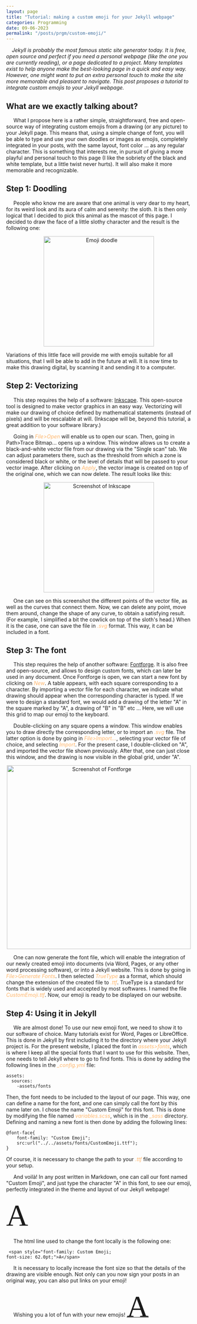 ```yaml
---
layout: page
title: "Tutorial: making a custom emoji for your Jekyll webpage"
categories: Programming
date: 09-06-2023
permalink: "/posts/prgm/custom-emoji/"
---
```


&nbsp;&nbsp;&nbsp;&nbsp;*Jekyll is probably the most famous static site generator today. It is free, open source and perfect if you need a personal webpage (like the one you are currently reading), or a page dedicated to a project. Many templates exist to help anyone make the best-looking page in a quick and easy way. However, one might want to put an extra personal touch to make the site more memorable and pleasant to navigate. This post proposes a tutorial to integrate custom emojis to your Jekyll webpage.*

## What are we exactly talking about?

&nbsp;&nbsp;&nbsp;&nbsp; What I propose here is a rather simple, straightforward, free and open-source way of integrating custom emojis from a drawing (or any picture) to your Jekyll page. This means that, using a simple change of font, you will be able to type and use your own doodles or images as emojis, completely integrated in your posts, with the same layout, font color ... as any regular character. This is something that interests me, in pursuit of giving a more playful and personal touch to this page (I like the sobriety of the black and white template, but a little twist never hurts). It will also make it more memorable and recognizable.

## Step 1: Doodling

&nbsp;&nbsp;&nbsp;&nbsp; People who know me are aware that one animal is very dear to my heart, for its weird look and its aura of calm and serenity: the sloth. It is then only logical that I decided to pick this animal as the mascot of this page. I decided to draw the face of a little slothy character and the result is the following one:

<p style="text-align:center;"><img src="/blog/assets/img/emo_1.jpg" alt="Emoji doodle" style="width:300px; height: auto;" class="center"/></p>

Variations of this little face will provide me with emojis suitable for all situations, that I will be able to add in the future at will. It is now time to make this drawing digital, by scanning it and sending it to a computer.

## Step 2: Vectorizing

&nbsp;&nbsp;&nbsp;&nbsp; This step requires the help of a software: [Inkscape](https://inkscape.org/). This open-source tool is designed to make vector graphics in an easy way. Vectorizing will make our drawing of choice defined by mathematical statements (instead of pixels) and will be rescalable at will. (Inkscape will be, beyond this tutorial, a great addition to your software library.)

&nbsp;&nbsp;&nbsp;&nbsp; Going in <span style="color: #ffb66c">*File>Open*</span> will enable us to open our scan. Then, going in Path>Trace Bitmap... opens up a window. This window allows us to create a black-and-white vector file from our drawing via the "Single scan" tab. We can adjust parameters there, such as the threshold from which a zone is considered black or white, or the level of details that will be passed to your vector image. After clicking on <span style="color: #ffb66c">*Apply*</span>, the vector image is created on top of the original one, which we can now delete. The result looks like this:

<p style="text-align:center;"><img src="/blog/assets/img/inkscape_screen.png" alt="Screenshot of Inkscape" style="width:300px; height: auto;" class="center"/></p>

&nbsp;&nbsp;&nbsp;&nbsp; One can see on this screenshot the different points of the vector file, as well as the curves that connect them. Now, we can delete any point, move them around, change the shape of any curve, to obtain a satisfying result. (For example, I simplified a bit the cowlick on top of the sloth's head.) When it is the case, one can save the file in <span style="color: #ffb66c">*.svg*</span> format. This way, it can be included in a font.

## Step 3: The font

&nbsp;&nbsp;&nbsp;&nbsp; This step requires the help of another software: [Fontforge](https://fontforge.org/en-US/). It is also free and open-source, and allows to design custom fonts, which can later be used in any document. Once Fontforge is open, we can start a new font by clicking on <span style="color: #ffb66c">*New*</span>. A table appears, with each square corresponding to a character. By importing a vector file for each character, we indicate what drawing should appear when the corresponding character is typed. If we were to design a standard font, we would add a drawing of the letter "A" in the square marked by "A", a drawing of "B" in "B" etc ... Here, we will use this grid to map our emoji to the keyboard.

&nbsp;&nbsp;&nbsp;&nbsp; Double-clicking on any square opens a window. This window enables you to draw directly the corresponding letter, or to import an <span style="color: #ffb66c">*.svg*</span> file. The latter option is done by going in <span style="color: #ffb66c">*File>Import...*</span>, selecting your vector file of choice, and selecting <span style="color: #ffb66c">*Import*</span>. For the present case, I double-clicked on "A", and imported the vector file shown previously. After that, one can just close this window, and the drawing is now visible in the global grid, under "A".

<p style="text-align:center;"><img src="/blog/assets/img/screenshot_fontforge.png" alt="Screenshot of Fontforge" style="width:500px; height: auto;" class="center"/></p>

&nbsp;&nbsp;&nbsp;&nbsp; One can now generate the font file, which will enable the integration of our newly created emoji into documents (via Word, Pages, or any other word processing software), or into a Jekyll website. This is done by going in <span style="color: #ffb66c">*File>Generate Fonts*</span>. I then selected <span style="color: #ffb66c">*TrueType*</span> as a format, which should change the extension of the created file to <span style="color: #ffb66c">*.ttf*</span>. TrueType is a standard for fonts that is widely used and accepted by most softwares. I named the file <span style="color: #ffb66c">*CustomEmoji.ttf*</span>. Now, our emoji is ready to be displayed on our website.

## Step 4: Using it in Jekyll

&nbsp;&nbsp;&nbsp;&nbsp; We are almost done! To use our new emoji font, we need to show it to our software of choice. Many tutorials exist for Word, Pages or LibreOffice. This is done in Jekyll by first including it to the directory where your Jekyll project is. For the present website, I placed the font in <span style="color: #ffb66c">*assets>fonts*</span>, which is where I keep all the special fonts that I want to use for this website. Then, one needs to tell Jekyll where to go to find fonts. This is done by adding the following lines in the <span style="color: #ffb66c">*_config.yml*</span> file:
<pre>
<code>assets:
  sources:
    -assets/fonts</code>
</pre>
Then, the font needs to be included to the layout of our page. This way, one can define a name for the font, and one can simply call the font by this name later on. I chose the name "Custom Emoji" for this font. This is done by modifying the file named <span style="color: #ffb66c">*variables.scss*</span>, which is in the <span style="color: #ffb66c">*_sass*</span> directory. Defining and naming a new font is then done by adding the following lines:
<pre>
<code>@font-face{
	font-family: "Custom Emoji";
	src:url("../../assets/fonts/CustomEmoji.ttf");
}</code>
</pre>
Of course, it is necessary to change the path to your <span style="color: #ffb66c">*.ttf*</span> file according to your setup.

&nbsp;&nbsp;&nbsp;&nbsp; And voilà! In any post written in Markdown, one can call our font named "Custom Emoji", and just type the character "A" in this font, to see our emoji, perfectly integrated in the theme and layout of our Jekyll webpage!

<span style="font-family: Custom Emoji;font-size: 62.0pt;">A</span>

&nbsp;&nbsp;&nbsp;&nbsp; The html line used to change the font locally is the following one:
<pre>
<code> &lt;span style="font-family: Custom Emoji;
font-size: 62.0pt;"&gt;A&lt;/span&gt; </code>
</pre>

&nbsp;&nbsp;&nbsp;&nbsp; It is necessary to locally increase the font size so that the details of the drawing are visible enough. Not only can you now sign your posts in an original way, you can also put links on your emoji!

&nbsp;&nbsp;&nbsp;&nbsp; Wishing you a lot of fun with your new emojis! [<span style="font-family: Custom Emoji;font-size: 62.0pt;">A</span>](https://www.youtube.com/watch?v=dQw4w9WgXcQ)
